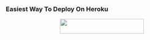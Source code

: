 ### Easiest Way To Deploy On Heroku 

<p align="center"><a href="https://heroku.com/deploy?template=https://github.com/gprose1234gmail/LUNAYUKIROSI.git"> <img src="https://img.shields.io/badge/Deploy%20To%20Heroku-blue?style=for-the-badge&logo=heroku" width="220" height="38.45"/></a></p>
